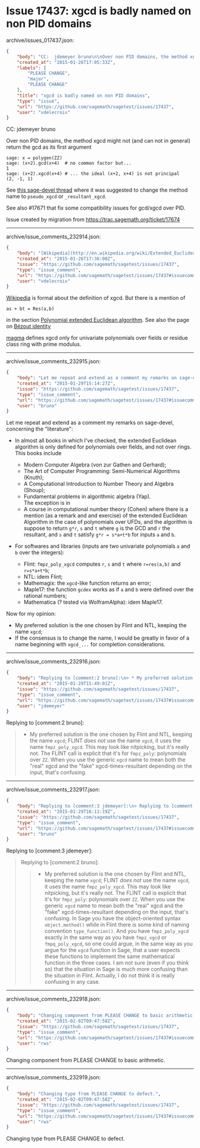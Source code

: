 # Issue 17437: xgcd is badly named on non PID domains

archive/issues_017437.json:
```json
{
    "body": "CC:  jdemeyer bruno\n\nOver non PID domains, the method xgcd might not (and can not in general) return the gcd as its first argument\n\n```\nsage: x = polygen(ZZ)\nsage: (x+2).gcd(x+4)  # no common factor but...\n1\nsage: (x+2).xgcd(x+4) # ... the ideal (x+2, x+4) is not principal\n(2, -1, 1)\n```\n\n\nSee [this sage-devel thread](https://groups.google.com/forum/#!topic/sage-devel/JV8fCPUqTzo)  where it was suggested to change the method name to `pseudo_xgcd` or `_resultant_xgcd`.\n\nSee also #17671 that fix some compatibility issues for gcd/xgcd over PID.\n\nIssue created by migration from https://trac.sagemath.org/ticket/17674\n\n",
    "created_at": "2015-01-26T17:05:33Z",
    "labels": [
        "PLEASE CHANGE",
        "major",
        "PLEASE CHANGE"
    ],
    "title": "xgcd is badly named on non PID domains",
    "type": "issue",
    "url": "https://github.com/sagemath/sagetest/issues/17437",
    "user": "vdelecroix"
}
```
CC:  jdemeyer bruno

Over non PID domains, the method xgcd might not (and can not in general) return the gcd as its first argument

```
sage: x = polygen(ZZ)
sage: (x+2).gcd(x+4)  # no common factor but...
1
sage: (x+2).xgcd(x+4) # ... the ideal (x+2, x+4) is not principal
(2, -1, 1)
```


See [this sage-devel thread](https://groups.google.com/forum/#!topic/sage-devel/JV8fCPUqTzo)  where it was suggested to change the method name to `pseudo_xgcd` or `_resultant_xgcd`.

See also #17671 that fix some compatibility issues for gcd/xgcd over PID.

Issue created by migration from https://trac.sagemath.org/ticket/17674





---

archive/issue_comments_232914.json:
```json
{
    "body": "[Wikipedia](http://en.wikipedia.org/wiki/Extended_Euclidean_algorithm) is formal about the definition of xgcd. But there is a mention of\n\n```\nas + bt = Res(a,b)\n```\n\nin the section [Polynomial extended Euclidean algorithm](http://en.wikipedia.org/wiki/Extended_Euclidean_algorithm#Polynomial_extended_Euclidean_algorithm). See also the page on [B\u00e9zout identity](http://en.wikipedia.org/wiki/B%C3%A9zout%27s_identity)\n\n[magma](http://www.math.uiuc.edu/Software/magma/text315.html) defines xgcd only for univariate polynomials over fields or residue class ring with prime modulus.",
    "created_at": "2015-01-26T17:36:00Z",
    "issue": "https://github.com/sagemath/sagetest/issues/17437",
    "type": "issue_comment",
    "url": "https://github.com/sagemath/sagetest/issues/17437#issuecomment-232914",
    "user": "vdelecroix"
}
```

[Wikipedia](http://en.wikipedia.org/wiki/Extended_Euclidean_algorithm) is formal about the definition of xgcd. But there is a mention of

```
as + bt = Res(a,b)
```

in the section [Polynomial extended Euclidean algorithm](http://en.wikipedia.org/wiki/Extended_Euclidean_algorithm#Polynomial_extended_Euclidean_algorithm). See also the page on [Bézout identity](http://en.wikipedia.org/wiki/B%C3%A9zout%27s_identity)

[magma](http://www.math.uiuc.edu/Software/magma/text315.html) defines xgcd only for univariate polynomials over fields or residue class ring with prime modulus.



---

archive/issue_comments_232915.json:
```json
{
    "body": "Let me repeat and extend as a comment my remarks on sage-devel, concerning the \"literature\":\n\n* In almost all books in which I've checked, the extended Euclidean algorithm is only defined for polynomials over fields, and not over rings. This books include \n  - Modern Computer Algebra (von zur Gathen and Gerhard); \n  - The Art of Computer Programming: Semi-Numerical Algorithms (Knuth);\n  - A Computational Introduction to Number Theory and Algebra (Shoup);\n  - Fundamental problems in algorithmic algebra (Yap).  \n  The exception is in \n  - A course in computational number theory (Cohen)\n  where there is a mention (as a remark and and exercise) of the extended Euclidean Algorithm in the case of polynomials over UFDs, and the algorithm is suppose to return `g*r`, `s` and `t` where `g` is the GCD and `r` the resultant, and `s` and `t` satisfy `g*r = s*a+t*b` for inputs `a` and `b`.\n\n* For softwares and libraries (inputs are two univariate polynomials `a` and `b` over the integers):\n  - Flint: `fmpz_poly_xgcd` computes `r`, `s` and `t` where `r=res(a,b)` and `r=s*a+t*b`;\n  - NTL: idem Flint;\n  - Mathemagix: the `xgcd`-like function returns an error;\n  - Maple17: the function `gcdex` works as if `a` and `b` were defined over the rational numbers;\n  - Mathematica (? tested via WolframAlpha): idem Maple17.\n\nNow for my opinion:\n* My preferred solution is the one chosen by Flint and NTL, keeping the name `xgcd`;\n* If the consensus is to change the name, I would be greatly in favor of a name beginning with `xgcd_...` for completion considerations.",
    "created_at": "2015-01-29T15:14:27Z",
    "issue": "https://github.com/sagemath/sagetest/issues/17437",
    "type": "issue_comment",
    "url": "https://github.com/sagemath/sagetest/issues/17437#issuecomment-232915",
    "user": "bruno"
}
```

Let me repeat and extend as a comment my remarks on sage-devel, concerning the "literature":

* In almost all books in which I've checked, the extended Euclidean algorithm is only defined for polynomials over fields, and not over rings. This books include 
  - Modern Computer Algebra (von zur Gathen and Gerhard); 
  - The Art of Computer Programming: Semi-Numerical Algorithms (Knuth);
  - A Computational Introduction to Number Theory and Algebra (Shoup);
  - Fundamental problems in algorithmic algebra (Yap).  
  The exception is in 
  - A course in computational number theory (Cohen)
  where there is a mention (as a remark and and exercise) of the extended Euclidean Algorithm in the case of polynomials over UFDs, and the algorithm is suppose to return `g*r`, `s` and `t` where `g` is the GCD and `r` the resultant, and `s` and `t` satisfy `g*r = s*a+t*b` for inputs `a` and `b`.

* For softwares and libraries (inputs are two univariate polynomials `a` and `b` over the integers):
  - Flint: `fmpz_poly_xgcd` computes `r`, `s` and `t` where `r=res(a,b)` and `r=s*a+t*b`;
  - NTL: idem Flint;
  - Mathemagix: the `xgcd`-like function returns an error;
  - Maple17: the function `gcdex` works as if `a` and `b` were defined over the rational numbers;
  - Mathematica (? tested via WolframAlpha): idem Maple17.

Now for my opinion:
* My preferred solution is the one chosen by Flint and NTL, keeping the name `xgcd`;
* If the consensus is to change the name, I would be greatly in favor of a name beginning with `xgcd_...` for completion considerations.



---

archive/issue_comments_232916.json:
```json
{
    "body": "Replying to [comment:2 bruno]:\n> * My preferred solution is the one chosen by Flint and NTL, keeping the name `xgcd`;\nFLINT *does not* use the name `xgcd`, it uses the name `fmpz_poly_xgcd`. This may look like nitpicking, but it's really not. The FLINT call is explicit that it's for `fmpz_poly`: polynomials over `ZZ`. When you use the generic `xgcd` name to mean both the \"real\" xgcd and the \"fake\" xgcd-times-resultant depending on the input, that's confusing.",
    "created_at": "2015-01-29T15:49:01Z",
    "issue": "https://github.com/sagemath/sagetest/issues/17437",
    "type": "issue_comment",
    "url": "https://github.com/sagemath/sagetest/issues/17437#issuecomment-232916",
    "user": "jdemeyer"
}
```

Replying to [comment:2 bruno]:
> * My preferred solution is the one chosen by Flint and NTL, keeping the name `xgcd`;
FLINT *does not* use the name `xgcd`, it uses the name `fmpz_poly_xgcd`. This may look like nitpicking, but it's really not. The FLINT call is explicit that it's for `fmpz_poly`: polynomials over `ZZ`. When you use the generic `xgcd` name to mean both the "real" xgcd and the "fake" xgcd-times-resultant depending on the input, that's confusing.



---

archive/issue_comments_232917.json:
```json
{
    "body": "Replying to [comment:3 jdemeyer]:\n> Replying to [comment:2 bruno]:\n> > * My preferred solution is the one chosen by Flint and NTL, keeping the name `xgcd`;\n> FLINT *does not* use the name `xgcd`, it uses the name `fmpz_poly_xgcd`. This may look like nitpicking, but it's really not. The FLINT call is explicit that it's for `fmpz_poly`: polynomials over `ZZ`. When you use the generic `xgcd` name to mean both the \"real\" xgcd and the \"fake\" xgcd-times-resultant depending on the input, that's confusing.\nIn Sage you have the object-oriented syntax `object.method()` while in Flint there is some kind of naming convention `type_function()`. And you have `fmpz_poly_xgcd` exactly in the same way as you have `fmpz_xgcd` or `fmpq_poly_xgcd`, so one could argue, in the same way as you argue for the `xgcd` function in Sage, that a user expects these functions to implement the same mathematical function in the three cases. I am not sure (even if you think so) that the situation in Sage is much more confusing than the situation in Flint. Actually, I do not think it is really confusing in any case.",
    "created_at": "2015-01-29T16:11:19Z",
    "issue": "https://github.com/sagemath/sagetest/issues/17437",
    "type": "issue_comment",
    "url": "https://github.com/sagemath/sagetest/issues/17437#issuecomment-232917",
    "user": "bruno"
}
```

Replying to [comment:3 jdemeyer]:
> Replying to [comment:2 bruno]:
> > * My preferred solution is the one chosen by Flint and NTL, keeping the name `xgcd`;
> FLINT *does not* use the name `xgcd`, it uses the name `fmpz_poly_xgcd`. This may look like nitpicking, but it's really not. The FLINT call is explicit that it's for `fmpz_poly`: polynomials over `ZZ`. When you use the generic `xgcd` name to mean both the "real" xgcd and the "fake" xgcd-times-resultant depending on the input, that's confusing.
In Sage you have the object-oriented syntax `object.method()` while in Flint there is some kind of naming convention `type_function()`. And you have `fmpz_poly_xgcd` exactly in the same way as you have `fmpz_xgcd` or `fmpq_poly_xgcd`, so one could argue, in the same way as you argue for the `xgcd` function in Sage, that a user expects these functions to implement the same mathematical function in the three cases. I am not sure (even if you think so) that the situation in Sage is much more confusing than the situation in Flint. Actually, I do not think it is really confusing in any case.



---

archive/issue_comments_232918.json:
```json
{
    "body": "Changing component from PLEASE CHANGE to basic arithmetic.",
    "created_at": "2015-02-02T09:47:58Z",
    "issue": "https://github.com/sagemath/sagetest/issues/17437",
    "type": "issue_comment",
    "url": "https://github.com/sagemath/sagetest/issues/17437#issuecomment-232918",
    "user": "rws"
}
```

Changing component from PLEASE CHANGE to basic arithmetic.



---

archive/issue_comments_232919.json:
```json
{
    "body": "Changing type from PLEASE CHANGE to defect.",
    "created_at": "2015-02-02T09:47:58Z",
    "issue": "https://github.com/sagemath/sagetest/issues/17437",
    "type": "issue_comment",
    "url": "https://github.com/sagemath/sagetest/issues/17437#issuecomment-232919",
    "user": "rws"
}
```

Changing type from PLEASE CHANGE to defect.

